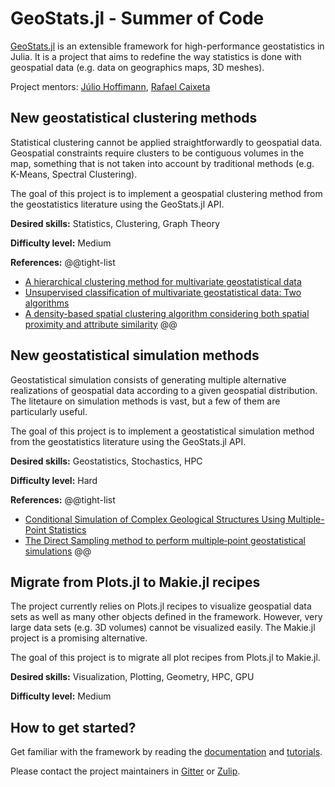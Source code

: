 # GeoStats.jl - Summer of Code

[GeoStats.jl](https://github.com/JuliaEarth/GeoStats.jl) is an extensible framework for high-performance geostatistics in Julia.
It is a project that aims to redefine the way statistics is done with geospatial data (e.g. data on geographics maps, 3D meshes).

Project mentors: [Júlio Hoffimann](https://github.com/juliohm), [Rafael Caixeta](https://github.com/rmcaixeta)

## New geostatistical clustering methods

Statistical clustering cannot be applied straightforwardly to geospatial data. Geospatial constraints require clusters to be
contiguous volumes in the map, something that is not taken into account by traditional methods (e.g. K-Means, Spectral Clustering).

The goal of this project is to implement a geospatial clustering method from the geostatistics literature using the GeoStats.jl API.

**Desired skills:** Statistics, Clustering, Graph Theory

**Difficulty level:** Medium

**References:**
@@tight-list
- [A hierarchical clustering method for multivariate geostatistical data](https://www.sciencedirect.com/science/article/abs/pii/S2211675316300367)
- [Unsupervised classification of multivariate geostatistical data: Two algorithms](https://www.sciencedirect.com/science/article/pii/S0098300415001314)
- [A density-based spatial clustering algorithm considering both spatial proximity and attribute similarity](https://www.sciencedirect.com/science/article/pii/S0098300411004419)
@@

## New geostatistical simulation methods

Geostatistical simulation consists of generating multiple alternative realizations of geospatial data according to a given geospatial distribution.
The litetaure on simulation methods is vast, but a few of them are particularly useful.

The goal of this project is to implement a geostatistical simulation method from the geostatistics literature using the GeoStats.jl API.

**Desired skills:** Geostatistics, Stochastics, HPC

**Difficulty level:** Hard

**References:**
@@tight-list
- [Conditional Simulation of Complex Geological Structures Using Multiple-Point Statistics](https://link.springer.com/article/10.1023/A:1014009426274)
- [The Direct Sampling method to perform multiple‐point geostatistical simulations](https://agupubs.onlinelibrary.wiley.com/doi/full/10.1029/2008WR007621)
@@

## Migrate from Plots.jl to Makie.jl recipes

The project currently relies on Plots.jl recipes to visualize geospatial data sets as well as many other objects defined in the framework.
However, very large data sets (e.g. 3D volumes) cannot be visualized easily. The Makie.jl project is a promising alternative.

The goal of this project is to migrate all plot recipes from Plots.jl to Makie.jl.

**Desired skills:** Visualization, Plotting, Geometry, HPC, GPU

**Difficulty level:** Medium

## How to get started?

Get familiar with the framework by reading the [documentation](https://juliaearth.github.io/GeoStats.jl/stable) and [tutorials](https://github.com/JuliaEarth/GeoStatsTutorials).

Please contact the project maintainers in [Gitter](https://gitter.im/JuliaEarth/GeoStats.jl) or [Zulip](https://julialang.zulipchat.com/#narrow/stream/276201-geostats.2Ejl).
